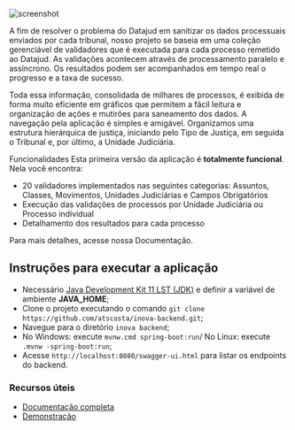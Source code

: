 ![screenshot](http://www.datajud.kinghost.net/assets/img/validador.svg)

A fim de resolver o problema do Datajud em sanitizar os dados processuais enviados por cada tribunal, nosso projeto se baseia em uma coleção gerenciável de validadores que é executada para cada processo remetido ao Datajud. As validações acontecem através de processamento paralelo e assíncrono. Os resultados podem ser acompanhados em tempo real o progresso e a taxa de sucesso.

Toda essa informação, consolidada de milhares de processos, é exibida de forma muito eficiente em gráficos que permitem a fácil leitura e organização de ações e mutirões para saneamento dos dados. A navegação pela aplicação é simples e amigável. Organizamos uma estrutura hierárquica de justiça, iniciando pelo Tipo de Justiça, em seguida o Tribunal e, por último, a Unidade Judiciária.

Funcionalidades
Esta primeira versão da aplicação é **totalmente funcional**. Nela você encontra:

* 20 validadores implementados nas seguintes categorias: Assuntos, Classes, Movimentos, Unidades Judiciárias e Campos Obrigatórios
* Execução das validações de processos por Unidade Judiciária ou Processo individual
* Detalhamento dos resultados para cada processo

Para mais detalhes, acesse nossa Documentação.

## Instruções para executar a aplicação  

* Necessário [Java Development Kit 11 LST (JDK)](https://adoptopenjdk.net/) e definir a variável de ambiente **JAVA_HOME**;
* Clone o projeto executando o comando `git clone https://github.com/atscosta/inova-backend.git`;
* Navegue para o diretório `inova backend`;
* No Windows: execute `mvnw.cmd spring-boot:run`/ No Linux: execute `.mvnw -spring-boot:run`;
* Acesse `http://localhost:8080/swagger-ui.html` para listar os endpoints do backend.

### Recursos úteis

* [Documentação completa](https://docs.google.com/document/d/e/2PACX-1vSSKm1lRoDi2xBUiEwJn3TQpAf5-CHD_GPVQoKU9Xmf6VB0XEKobESMu55JSUsGJVo5GKWseh-OEUOU/pub)
* [Demonstração](http://157.230.223.248:8080/swagger-ui.html)


